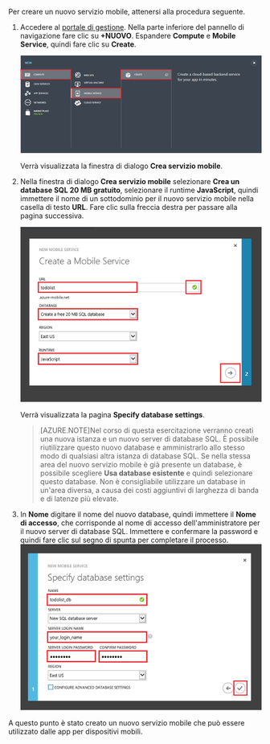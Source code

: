 

Per creare un nuovo servizio mobile, attenersi alla procedura seguente.

1.	Accedere al [portale di gestione]. Nella parte inferiore del pannello di navigazione fare clic su **+NUOVO**. Espandere **Compute** e **Mobile Service**, quindi fare clic su **Create**.

	![](./media/mobile-services-create-new-service/mobile-create.png)

	Verrà visualizzata la finestra di dialogo **Crea servizio mobile**.

2.	Nella finestra di dialogo **Crea servizio mobile** selezionare **Crea un database SQL 20 MB gratuito**, selezionare il runtime **JavaScript**, quindi immettere il nome di un sottodominio per il nuovo servizio mobile nella casella di testo **URL**. Fare clic sulla freccia destra per passare alla pagina successiva.

	![](./media/mobile-services-create-new-service/mobile-create-page1.png)

	Verrà visualizzata la pagina **Specify database settings**.
	
	>[AZURE.NOTE]Nel corso di questa esercitazione verranno creati una nuova istanza e un nuovo server di database SQL. È possibile riutilizzare questo nuovo database e amministrarlo allo stesso modo di qualsiasi altra istanza di database SQL. Se nella stessa area del nuovo servizio mobile è già presente un database, è possibile scegliere **Usa database esistente** e quindi selezionare questo database. Non è consigliabile utilizzare un database in un'area diversa, a causa dei costi aggiuntivi di larghezza di banda e di latenze più elevate.

3.	In **Nome** digitare il nome del nuovo database, quindi immettere il **Nome di accesso**, che corrisponde al nome di accesso dell'amministratore per il nuovo server di database SQL. Immettere e confermare la password e quindi fare clic sul segno di spunta per completare il processo. ![](./media/mobile-services-create-new-service/mobile-create-page2.png)

A questo punto è stato creato un nuovo servizio mobile che può essere utilizzato dalle app per dispositivi mobili.



<!-- URLs. -->
[portale di gestione]: https://manage.windowsazure.com/

<!---HONumber=July15_HO4-->